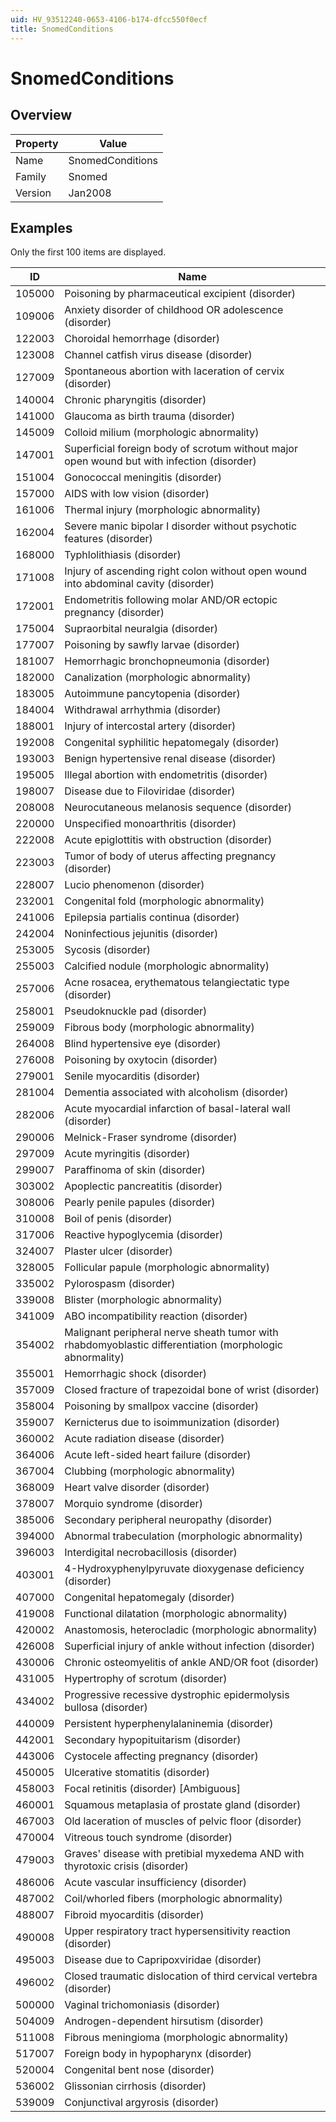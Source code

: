 ```yaml
---
uid: HV_93512240-0653-4106-b174-dfcc550f0ecf
title: SnomedConditions
---
```


# SnomedConditions

## Overview

Property|Value
---|--- 
Name|SnomedConditions 
Family|Snomed 
Version|Jan2008

## Examples

Only the first 100 items are displayed. 

ID|Name
---|--- 
105000|Poisoning by pharmaceutical excipient (disorder) 
109006|Anxiety disorder of childhood OR adolescence (disorder) 
122003|Choroidal hemorrhage (disorder) 
123008|Channel catfish virus disease (disorder) 
127009|Spontaneous abortion with laceration of cervix (disorder) 
140004|Chronic pharyngitis (disorder) 
141000|Glaucoma as birth trauma (disorder) 
145009|Colloid milium (morphologic abnormality) 
147001|Superficial foreign body of scrotum without major open wound but with infection (disorder) 
151004|Gonococcal meningitis (disorder) 
157000|AIDS with low vision (disorder) 
161006|Thermal injury (morphologic abnormality) 
162004|Severe manic bipolar I disorder without psychotic features (disorder) 
168000|Typhlolithiasis (disorder) 
171008|Injury of ascending right colon without open wound into abdominal cavity (disorder) 
172001|Endometritis following molar AND/OR ectopic pregnancy (disorder) 
175004|Supraorbital neuralgia (disorder) 
177007|Poisoning by sawfly larvae (disorder) 
181007|Hemorrhagic bronchopneumonia (disorder) 
182000|Canalization (morphologic abnormality) 
183005|Autoimmune pancytopenia (disorder) 
184004|Withdrawal arrhythmia (disorder) 
188001|Injury of intercostal artery (disorder) 
192008|Congenital syphilitic hepatomegaly (disorder) 
193003|Benign hypertensive renal disease (disorder) 
195005|Illegal abortion with endometritis (disorder) 
198007|Disease due to Filoviridae (disorder) 
208008|Neurocutaneous melanosis sequence (disorder) 
220000|Unspecified monoarthritis (disorder) 
222008|Acute epiglottitis with obstruction (disorder) 
223003|Tumor of body of uterus affecting pregnancy (disorder) 
228007|Lucio phenomenon (disorder) 
232001|Congenital fold (morphologic abnormality) 
241006|Epilepsia partialis continua (disorder) 
242004|Noninfectious jejunitis (disorder) 
253005|Sycosis (disorder) 
255003|Calcified nodule (morphologic abnormality) 
257006|Acne rosacea, erythematous telangiectatic type (disorder) 
258001|Pseudoknuckle pad (disorder) 
259009|Fibrous body (morphologic abnormality) 
264008|Blind hypertensive eye (disorder) 
276008|Poisoning by oxytocin (disorder) 
279001|Senile myocarditis (disorder) 
281004|Dementia associated with alcoholism (disorder) 
282006|Acute myocardial infarction of basal-lateral wall (disorder) 
290006|Melnick-Fraser syndrome (disorder) 
297009|Acute myringitis (disorder) 
299007|Paraffinoma of skin (disorder) 
303002|Apoplectic pancreatitis (disorder) 
308006|Pearly penile papules (disorder) 
310008|Boil of penis (disorder) 
317006|Reactive hypoglycemia (disorder) 
324007|Plaster ulcer (disorder) 
328005|Follicular papule (morphologic abnormality) 
335002|Pylorospasm (disorder) 
339008|Blister (morphologic abnormality) 
341009|ABO incompatibility reaction (disorder) 
354002|Malignant peripheral nerve sheath tumor with rhabdomyoblastic differentiation (morphologic abnormality) 
355001|Hemorrhagic shock (disorder) 
357009|Closed fracture of trapezoidal bone of wrist (disorder) 
358004|Poisoning by smallpox vaccine (disorder) 
359007|Kernicterus due to isoimmunization (disorder) 
360002|Acute radiation disease (disorder) 
364006|Acute left-sided heart failure (disorder) 
367004|Clubbing (morphologic abnormality) 
368009|Heart valve disorder (disorder) 
378007|Morquio syndrome (disorder) 
385006|Secondary peripheral neuropathy (disorder) 
394000|Abnormal trabeculation (morphologic abnormality) 
396003|Interdigital necrobacillosis (disorder) 
403001|4-Hydroxyphenylpyruvate dioxygenase deficiency (disorder) 
407000|Congenital hepatomegaly (disorder) 
419008|Functional dilatation (morphologic abnormality) 
420002|Anastomosis, heterocladic (morphologic abnormality) 
426008|Superficial injury of ankle without infection (disorder) 
430006|Chronic osteomyelitis of ankle AND/OR foot (disorder) 
431005|Hypertrophy of scrotum (disorder) 
434002|Progressive recessive dystrophic epidermolysis bullosa (disorder) 
440009|Persistent hyperphenylalaninemia (disorder) 
442001|Secondary hypopituitarism (disorder) 
443006|Cystocele affecting pregnancy (disorder) 
450005|Ulcerative stomatitis (disorder) 
458003|Focal retinitis (disorder) [Ambiguous] 
460001|Squamous metaplasia of prostate gland (disorder) 
467003|Old laceration of muscles of pelvic floor (disorder) 
470004|Vitreous touch syndrome (disorder) 
479003|Graves' disease with pretibial myxedema AND with thyrotoxic crisis (disorder) 
486006|Acute vascular insufficiency (disorder) 
487002|Coil/whorled fibers (morphologic abnormality) 
488007|Fibroid myocarditis (disorder) 
490008|Upper respiratory tract hypersensitivity reaction (disorder) 
495003|Disease due to Capripoxviridae (disorder) 
496002|Closed traumatic dislocation of third cervical vertebra (disorder) 
500000|Vaginal trichomoniasis (disorder) 
504009|Androgen-dependent hirsutism (disorder) 
511008|Fibrous meningioma (morphologic abnormality) 
517007|Foreign body in hypopharynx (disorder) 
520004|Congenital bent nose (disorder) 
536002|Glissonian cirrhosis (disorder) 
539009|Conjunctival argyrosis (disorder)